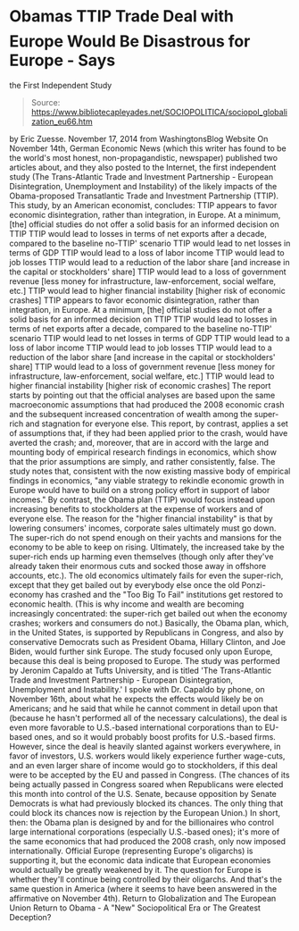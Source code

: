 # Obamas TTIP Trade Deal with Europe Would Be Disastrous for Europe - Says 
the First Independent Study

> Source: https://www.bibliotecapleyades.net/SOCIOPOLITICA/sociopol_globalization_eu66.htm

by Eric Zuesse. November 17, 2014 from WashingtonsBlog Website
On November 14th, German Economic News (which this writer has found to be the world's most honest, non-propagandistic, newspaper) published two articles about, and they also posted to the Internet, the first independent study (The Trans-Atlantic Trade and Investment Partnership - European Disintegration, Unemployment and Instability) of the likely impacts of the Obama-proposed Transatlantic Trade and Investment Partnership (TTIP).
This study, by an American economist, concludes:
TTIP appears to favor economic disintegration, rather than integration, in Europe. At a minimum, [the] official studies do not offer a solid basis for an informed decision on TTIP TTIP would lead to losses in terms of net exports after a decade, compared to the baseline no-TTIP' scenario TTIP would lead to net losses in terms of GDP TTIP would lead to a loss of labor income TTIP would lead to job losses TTIP would lead to a reduction of the labor share [and increase in the capital or stockholders' share] TTIP would lead to a loss of government revenue [less money for infrastructure, law-enforcement, social welfare, etc.] TTIP would lead to higher financial instability [higher risk of economic crashes]
TTIP appears to favor economic disintegration, rather than integration, in Europe. At a minimum, [the] official studies do not offer a solid basis for an informed decision on TTIP
TTIP would lead to losses in terms of net exports after a decade, compared to the baseline no-TTIP' scenario
TTIP would lead to net losses in terms of GDP
TTIP would lead to a loss of labor income
TTIP would lead to job losses
TTIP would lead to a reduction of the labor share [and increase in the capital or stockholders' share]
TTIP would lead to a loss of government revenue [less money for infrastructure, law-enforcement, social welfare, etc.]
TTIP would lead to higher financial instability [higher risk of economic crashes]
The report starts by pointing out that the official analyses are based upon the same macroeconomic assumptions that had produced the 2008 economic crash and the subsequent increased concentration of wealth among the super-rich and stagnation for everyone else.
This report, by contrast, applies a set of assumptions that, if they had been applied prior to the crash, would have averted the crash; and, moreover, that are in accord with the large and mounting body of empirical research findings in economics, which show that the prior assumptions are simply, and rather consistently, false.
The study notes that, consistent with the now existing massive body of empirical findings in economics,
"any viable strategy to rekindle economic growth in Europe would have to build on a strong policy effort in support of labor incomes."
By contrast, the Obama plan (TTIP) would focus instead upon increasing benefits to stockholders at the expense of workers and of everyone else.
The reason for the "higher financial instability" is that by lowering consumers' incomes, corporate sales ultimately must go down. The super-rich do not spend enough on their yachts and mansions for the economy to be able to keep on rising.
Ultimately, the increased take by the super-rich ends up harming even themselves (though only after they've already taken their enormous cuts and socked those away in offshore accounts, etc.).
The old economics ultimately fails for even the super-rich, except that they get bailed out by everybody else once the old Ponzi-economy has crashed and the "Too Big To Fail" institutions get restored to economic health. (This is why income and wealth are becoming increasingly concentrated: the super-rich get bailed out when the economy crashes; workers and consumers do not.)
Basically, the Obama plan, which, in the United States, is supported by Republicans in Congress, and also by conservative Democrats such as President Obama, Hillary Clinton, and Joe Biden, would further sink Europe.
The study focused only upon Europe, because this deal is being proposed to Europe.
The study was performed by Jeronim Capaldo at Tufts University, and is titled 'The Trans-Atlantic Trade and Investment Partnership - European Disintegration, Unemployment and Instability.'
I spoke with Dr. Capaldo by phone, on November 16th, about what he expects the effects would likely be on Americans; and he said that while he cannot comment in detail upon that (because he hasn't performed all of the necessary calculations), the deal is even more favorable to U.S.-based international corporations than to EU-based ones, and so it would probably boost profits for U.S.-based firms.
However, since the deal is heavily slanted against workers everywhere, in favor of investors, U.S. workers would likely experience further wage-cuts, and an even larger share of income would go to stockholders, if this deal were to be accepted by the EU and passed in Congress.
(The chances of its being actually passed in Congress soared when Republicans were elected this month into control of the U.S. Senate, because opposition by Senate Democrats is what had previously blocked its chances. The only thing that could block its chances now is rejection by the European Union.)
In short, then:
the Obama plan is designed by and for the billionaires who control large international corporations (especially U.S.-based ones); it's more of the same economics that had produced the 2008 crash, only now imposed internationally.
Official Europe (representing Europe's oligarchs) is supporting it, but the economic data indicate that European economies would actually be greatly weakened by it.
The question for Europe is whether they'll continue being controlled by their oligarchs.
And that's the same question in America (where it seems to have been answered in the affirmative on November 4th).
Return to Globalization and The European Union
Return to Obama - A "New" Sociopolitical Era or The Greatest Deception?
